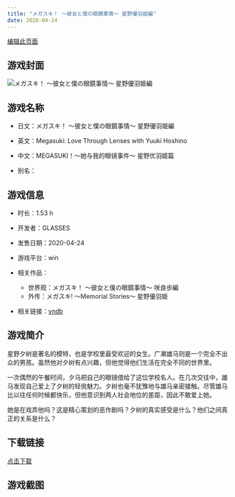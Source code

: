 ```yaml
---
title: "メガスキ！ ～彼女と僕の眼鏡事情～ 星野優羽姫編"
date: 2020-04-24
---
```

[编辑此页面](https://github.com/ACG-3/ADV3-source/blob/main/source/_posts/games/%E3%83%A1%E3%82%AC%E3%82%B9%E3%82%AD%EF%BC%81%20%EF%BD%9E%E5%BD%BC%E5%A5%B3%E3%81%A8%E5%83%95%E3%81%AE%E7%9C%BC%E9%8F%A1%E4%BA%8B%E6%83%85%EF%BD%9E%20%E6%98%9F%E9%87%8E%E5%84%AA%E7%BE%BD%E5%A7%AB%E7%B7%A8.md)

## 游戏封面

![メガスキ！ ～彼女と僕の眼鏡事情～ 星野優羽姫編](https%3A//pan.timero.xyz/onedrive/img_lib_001/%E3%83%A1%E3%82%AC%E3%82%B9%E3%82%AD%EF%BC%81%20%EF%BD%9E%E5%BD%BC%E5%A5%B3%E3%81%A8%E5%83%95%E3%81%AE%E7%9C%BC%E9%8F%A1%E4%BA%8B%E6%83%85%EF%BD%9E%20%E6%98%9F%E9%87%8E%E5%84%AA%E7%BE%BD%E5%A7%AB%E7%B7%A8_cover.avif)


## 游戏名称

- 日文：メガスキ！ ～彼女と僕の眼鏡事情～ 星野優羽姫編
- 英文：Megasuki: Love Through Lenses with Yuuki Hoshino
- 中文：MEGASUKI！〜她与我的眼镜事件〜 星野优羽姬篇

- 别名：


## 游戏信息

- 时长：1.53 h
- 开发者：GLASSES
- 发售日期：2020-04-24
- 游戏平台：win
- 相关作品：
   - 世界观：メガスキ！ ～彼女と僕の眼鏡事情～ 咲良歩編
   - 外传：メガスキ! ～Memorial Stories～ 星野優羽姫

- 相关链接：[vndb](https://vndb.org/v28258)


## 游戏简介

星野夕树是著名的模特，也是学校里最受欢迎的女生。广濑雄马则是一个完全不出众的男孩。虽然他对夕树有点兴趣，但他觉得他们生活在完全不同的世界里。

一次偶然的午餐时间，夕马把自己的眼镜借给了这位学校名人。在几次交往中，雄马发现自己爱上了夕树的轻佻魅力。夕树也毫不犹豫地与雄马亲密接触。尽管雄马比以往任何时候都快乐，但他意识到两人社会地位的差距，因此不敢爱上她。

她是在戏弄他吗？这是精心策划的恶作剧吗？夕树的真实感受是什么？他们之间真正的关系是什么？




## 下载链接

[点击下载](https://pan.timero.xyz/onedrive/adv_lib_001/%E3%83%A1%E3%82%AC%E3%82%B9%E3%82%AD%EF%BC%81%20%EF%BD%9E%E5%BD%BC%E5%A5%B3%E3%81%A8%E5%83%95%E3%81%AE%E7%9C%BC%E9%8F%A1%E4%BA%8B%E6%83%85%EF%BD%9E%20%E6%98%9F%E9%87%8E%E5%84%AA%E7%BE%BD%E5%A7%AB%E7%B7%A8)


## 游戏截图


